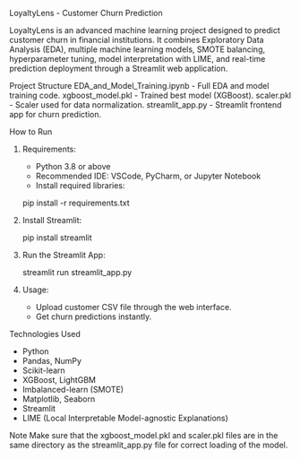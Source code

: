 
LoyaltyLens - Customer Churn Prediction

LoyaltyLens is an advanced machine learning project designed to predict customer churn in financial institutions. It combines Exploratory Data Analysis (EDA), multiple machine learning models, SMOTE balancing, hyperparameter tuning, model interpretation with LIME, and real-time prediction deployment through a Streamlit web application.

Project Structure
EDA_and_Model_Training.ipynb - Full EDA and model training code.
xgboost_model.pkl - Trained best model (XGBoost).
scaler.pkl - Scaler used for data normalization.
streamlit_app.py - Streamlit frontend app for churn prediction.

How to Run

1. Requirements:
   - Python 3.8 or above
   - Recommended IDE: VSCode, PyCharm, or Jupyter Notebook
   - Install required libraries:

   pip install -r requirements.txt
   
2. Install Streamlit:

   pip install streamlit

3. Run the Streamlit App:

   streamlit run streamlit_app.py
   
4. Usage:
   - Upload customer CSV file through the web interface.
   - Get churn predictions instantly.

Technologies Used
- Python
- Pandas, NumPy
- Scikit-learn
- XGBoost, LightGBM
- Imbalanced-learn (SMOTE)
- Matplotlib, Seaborn
- Streamlit
- LIME (Local Interpretable Model-agnostic Explanations)

Note
Make sure that the xgboost_model.pkl and scaler.pkl files are in the same directory as the streamlit_app.py file for correct loading of the model.
